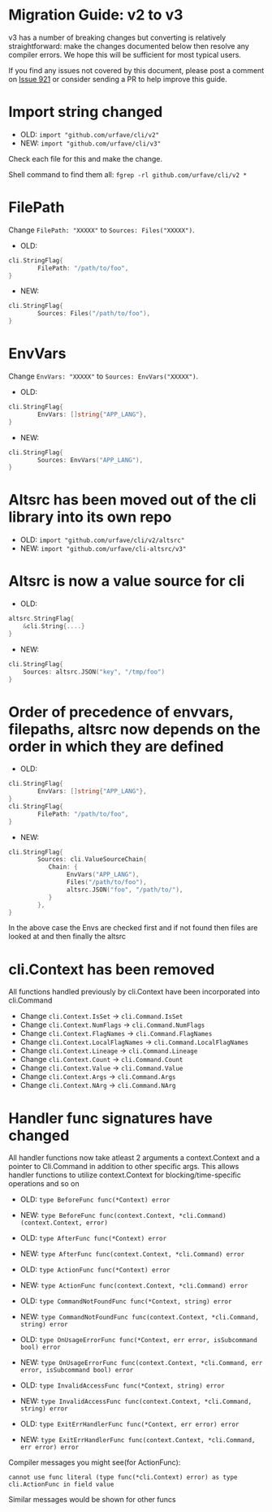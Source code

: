 # Migration Guide: v2 to v3

v3 has a number of breaking changes but converting is relatively
straightforward: make the changes documented below then resolve any
compiler errors. We hope this will be sufficient for most typical
users.

If you find any issues not covered by this document, please post a
comment on [Issue 921](https://github.com/urfave/cli/issues/921) or
consider sending a PR to help improve this guide.

# Import string changed

* OLD: `import "github.com/urfave/cli/v2"`
* NEW: `import "github.com/urfave/cli/v3"`

Check each file for this and make the change.

Shell command to find them all: `fgrep -rl github.com/urfave/cli/v2 *`

# FilePath

Change `FilePath: "XXXXX"` to `Sources: Files("XXXXX")`.

* OLD:
```go
cli.StringFlag{
        FilePath: "/path/to/foo",
}
```

* NEW:
```go
cli.StringFlag{
        Sources: Files("/path/to/foo"),
}
```

# EnvVars

Change `EnvVars: "XXXXX"` to `Sources: EnvVars("XXXXX")`.

* OLD:
```go
cli.StringFlag{
        EnvVars: []string{"APP_LANG"},
}
```

* NEW:
```go
cli.StringFlag{
        Sources: EnvVars("APP_LANG"),
}
```

# Altsrc has been moved out of the cli library into its own repo

* OLD: `import "github.com/urfave/cli/v2/altsrc"`
* NEW: `import "github.com/urfave/cli-altsrc/v3"`

# Altsrc is now a value source for cli

* OLD:
```go
altsrc.StringFlag{
    &cli.String{....}
}
```

* NEW:
```go
cli.StringFlag{
    Sources: altsrc.JSON("key", "/tmp/foo")
}
```

# Order of precedence of envvars, filepaths, altsrc now depends on the order in which they are defined

* OLD:
```go
cli.StringFlag{
        EnvVars: []string{"APP_LANG"},
}
cli.StringFlag{
        FilePath: "/path/to/foo",
}
```

* NEW:
```go
cli.StringFlag{
        Sources: cli.ValueSourceChain{
           Chain: {
                EnvVars("APP_LANG"),
                Files("/path/to/foo"),
                altsrc.JSON("foo", "/path/to/"),
           }                
        },
}
```

In the above case the Envs are checked first and if not found then files are looked at and then finally the altsrc

# cli.Context has been removed

All functions handled previously by cli.Context have been incorporated into cli.Command

* Change `cli.Context.IsSet` -> `cli.Command.IsSet`
* Change `cli.Context.NumFlags` -> `cli.Command.NumFlags`
* Change `cli.Context.FlagNames` -> `cli.Command.FlagNames`
* Change `cli.Context.LocalFlagNames` -> `cli.Command.LocalFlagNames`
* Change `cli.Context.Lineage` -> `cli.Command.Lineage`
* Change `cli.Context.Count` -> `cli.Command.Count`
* Change `cli.Context.Value` -> `cli.Command.Value`
* Change `cli.Context.Args` -> `cli.Command.Args`
* Change `cli.Context.NArg` -> `cli.Command.NArg`

# Handler func signatures have changed

All handler functions now take atleast 2 arguments a context.Context and a pointer to Cli.Command
in addition to other specific args. This allows handler functions to utilize context.Context for
blocking/time-specific operations and so on

* OLD: `type BeforeFunc func(*Context) error`
* NEW: `type BeforeFunc func(context.Context, *cli.Command) (context.Context, error)`

* OLD: `type AfterFunc func(*Context) error`
* NEW: `type AfterFunc func(context.Context, *cli.Command) error`

* OLD: `type ActionFunc func(*Context) error`
* NEW: `type ActionFunc func(context.Context, *cli.Command) error`

* OLD: `type CommandNotFoundFunc func(*Context, string) error`
* NEW: `type CommandNotFoundFunc func(context.Context, *cli.Command, string) error`

* OLD: `type OnUsageErrorFunc func(*Context, err error, isSubcommand bool) error`
* NEW: `type OnUsageErrorFunc func(context.Context, *cli.Command, err error, isSubcommand bool) error`

* OLD: `type InvalidAccessFunc func(*Context, string) error`
* NEW: `type InvalidAccessFunc func(context.Context, *cli.Command, string) error`

* OLD: `type ExitErrHandlerFunc func(*Context, err error) error`
* NEW: `type ExitErrHandlerFunc func(context.Context, *cli.Command, err error) error`

Compiler messages you might see(for ActionFunc):

```
cannot use func literal (type func(*cli.Context) error) as type cli.ActionFunc in field value
```
Similar messages would be shown for other funcs
